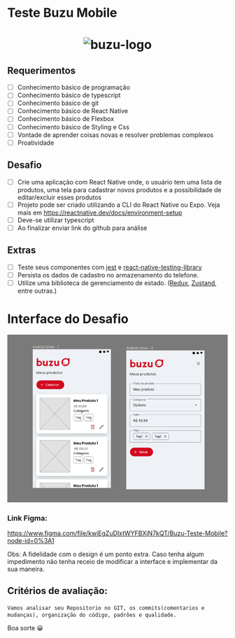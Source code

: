 # Teste Buzu Mobile

<h1 align="center">
    <img alt="buzu-logo" title="buzu-logo" src="https://avatars.githubusercontent.com/u/104653022?s=400&u=5102762a2495ea2a49c87d1b13e0d95e0ade7337&v=4" />
</h1>

## Requerimentos

- [ ] Conhecimento básico de programação
- [ ] Conhecimento básico de typescript
- [ ] Conhecimento básico de git
- [ ] Conhecimento básico de React Native
- [ ] Conhecimento básico de Flexbox
- [ ] Conhecimento básico de Styling e Css
- [ ] Vontade de aprender coisas novas e resolver problemas complexos
- [ ] Proatividade

## Desafio

- [ ] Crie uma aplicação com React Native onde, o usuário tem uma lista de produtos, uma tela para cadastrar novos produtos e a possibilidade de editar/excluir esses produtos
- [ ] Projeto pode ser criado utilizando a CLI do React Native ou Expo. Veja mais em https://reactnative.dev/docs/environment-setup
- [ ] Deve-se utilizar typescript
- [ ] Ao finalizar enviar link do github para análise

## Extras

- [ ] Teste seus componentes com [jest] e [react-native-testing-library]
- [ ] Persista os dados de cadastro no armazenamento do telefone.
- [ ] Utilize uma biblioteca de gerenciamento de estado. ([Redux], [Zustand], entre outras.)

# Interface do Desafio

![Mockup Photo](./assets/Screen%20Shot%202022-08-18%20at%2013.53.49.png 'Buzu Mobile Test')

### Link Figma: 

https://www.figma.com/file/kwiEgZuDIxtWYFBXjN7kQT/Buzu-Teste-Mobile?node-id=0%3A1

Obs: A fidelidade com o design é um ponto extra. Caso tenha algum impedimento não tenha receio de modificar a interface e implementar da sua maneira.


## Critérios de avaliação:
```
Vamos analisar seu Repositorio no GIT, os commits(comentarios e mudanças), organização do código, padrões e qualidade.
```

Boa sorte 😀

[jest]: https://jestjs.io/pt-BR/
[Redux]: https://redux-toolkit.js.org/
[Zustand]: https://github.com/pmndrs/zustand
[react-native-testing-library]: https://callstack.github.io/react-native-testing-library/

